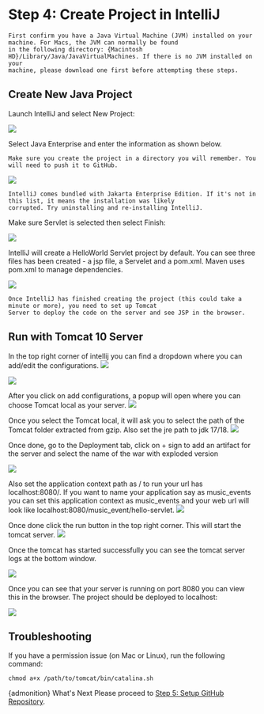 # Step 4: Create Project in IntelliJ

```{attention}
First confirm you have a Java Virtual Machine (JVM) installed on your machine. For Macs, the JVM can normally be found 
in the following directory: {Macintosh HD}/Library/Java/JavaVirtualMachines. If there is no JVM installed on your 
machine, please download one first before attempting these steps.
```

## Create New Java Project

Launch IntelliJ and select New Project:

![](resources/4_create_project_1.png)

Select Java Enterprise and enter the information as shown below.

```{important}
Make sure you create the project in a directory you will remember. You will need to push it to GitHub.
```

![](resources/4_create_project_2_Jakarta.jpg)

```{important}
IntelliJ comes bundled with Jakarta Enterprise Edition. If it's not in this list, it means the installation was likely 
corrupted. Try uninstalling and re-installing IntelliJ.
```

Make sure Servlet is selected then select Finish:

![](resources/4_create_project_3_Jakarta.jpg)

IntelliJ will create a HelloWorld Servlet project by default. You can see three files has been created - a jsp file, 
a Servelet and a pom.xml. Maven uses pom.xml to manage dependencies. 

![](resources/4_create_project_4_pages.png)

```{important}
Once IntelliJ has finished creating the project (this could take a minute or more), you need to set up Tomcat 
Server to deploy the code on the server and see JSP in the browser.
```


## Run with Tomcat 10 Server

In the top right corner of intellij you can find a dropdown where you can add/edit the configurations.
![](resources/4_add_new_config.png)

![](resources/4_add_config.png)

After you click on add configurations, a popup will open where you can choose Tomcat local as your server.
![](resources/4_add_tomcat_config.png)

Once you select the Tomcat local, it will ask you to select the path of the Tomcat folder extracted from gzip. Also set the jre path to jdk 17/18.
![](resources/4_add_tomcat_path.png) 

Once done, go to the Deployment tab, click on + sign to add an artifact for the server and select the name of the war with exploded version

![](resources/4_add_war.png)

Also set the application context path as / to run your url has localhost:8080/. If you want to name your application say as 
music_events you can set this application context as music_events and your web url will look like localhost:8080/music_event/hello-servlet.
![](resources/4_set_path.png)

Once done click the run button in the top right corner. This will start the tomcat server.
![](resources/4_run_tomcat.png)

Once the tomcat has started successfully you can see the tomcat server logs at the bottom window.

![](resources/4_tomcat_started.png)

Once you can see that your server is running on port 8080 you can view this in the browser. The project should be 
deployed to localhost:

![](resources/4_create_project_11.png)

## Troubleshooting
If you have a permission issue (on Mac or Linux), run the following command:

```shell
chmod a+x /path/to/tomcat/bin/catalina.sh
```

{admonition} What's Next
Please proceed to [Step 5: Setup GitHub Repository](5_github_setup.md).